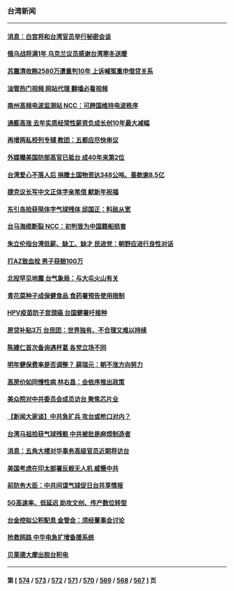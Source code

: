 ### 台湾新闻
---
#### [消息：白宫将和台湾官员举行秘密会谈](../../pages/ncid1349361/n13932768.md?02192045) 
#### [俄乌战将满1年 乌克兰议员感谢台湾寒冬送暖](../../pages/ncid1349361/n13932541.md?02192045) 
#### [苏震清收贿2580万遭重判10年 上诉喊冤重申借贷关系](../../pages/ncid1349361/n13932098.md?02192045) 
#### [油管热门视频 网站代理 翻墙必看视频](http://138.2.39.72:81/youtube.html?epic-marker?02192045)
#### [南州高频电波监测站 NCC：可跨国维持电波秩序](../../pages/ncid1349361/n13932095.md?02192045) 
#### [通膨高涨 去年实质经常性薪资负成长创10年最大减幅](../../pages/ncid1349361/n13932073.md?02192045) 
#### [再增两私校列专辅 教团：五都应尽快审议](../../pages/ncid1349361/n13932094.md?02192045) 
#### [外媒曝美国防部高官已抵台 成40年来第2位](../../pages/ncid1349361/n13932071.md?02192045) 
#### [台湾爱心不落人后 捐赠土国物资达348公吨、善款逾8.5亿](../../pages/ncid1349361/n13932102.md?02192045) 
#### [捷克议长写中文正体字亲笔信 献新年祝福](../../pages/ncid1349361/n13932037.md?02192045) 
#### [东引岛拾获简体字气球残体 邱国正：料敌从宽](../../pages/ncid1349361/n13932036.md?02192045) 
#### [台马海缆断裂 NCC：初判皆为中国籍船损害](../../pages/ncid1349361/n13932040.md?02192045) 
#### [朱立伦指台湾低薪、缺工、缺才 民进党：朝野应进行良性对话](../../pages/ncid1349361/n13932044.md?02192045) 
#### [打AZ致血栓 男子获赔100万](../../pages/ncid1349361/n13932017.md?02192045) 
#### [北投罕见地震 台气象局：与大屯火山有关](../../pages/ncid1349361/n13932019.md?02192045) 
#### [青花菜种子成保健食品 食药署预告使用限制](../../pages/ncid1349361/n13932020.md?02192045) 
#### [HPV疫苗防子宫颈癌  台国健署吁接种](../../pages/ncid1349361/n13932021.md?02192045) 
#### [房贷补贴3万 台民团：世界独有、不合理又难以持续](../../pages/ncid1349361/n13931979.md?02192045) 
#### [陈建仁首次备询遇杯葛 各党立场不同](../../pages/ncid1349361/n13931946.md?02192045) 
#### [明年健保费率是否调整？ 薛瑞元：朝不涨方向努力](../../pages/ncid1349361/n13931948.md?02192045) 
#### [高房价如同慢性病 林右昌：会依序推出政策](../../pages/ncid1349361/n13931950.md?02192045) 
#### [美众院对中共委员会成员访台 聚焦芯片业](../../pages/ncid1349361/n13932185.md?02192045) 
#### [【新闻大家谈】中共急扩兵 攻台或枪口对内？](../../pages/ncid1349361/n13931713.md?02192045) 
#### [台湾马祖拾获气球残骸 中共被批是麻烦制造者](../../pages/ncid1349361/n13931675.md?02192045) 
#### [消息：五角大楼对华事务高级官员近期将访台](../../pages/ncid1349361/n13931512.md?02192045) 
#### [美国考虑在印太部署反舰无人机 威慑中共](../../pages/ncid1349361/n13931458.md?02192045) 
#### [前防务大臣：中共间谍气球促日台共享情报](../../pages/ncid1349361/n13931413.md?02192045) 
#### [5G高速率、低延迟 助攻文创、传产数位转型](../../pages/ncid1349361/n13931330.md?02192045) 
#### [台金控拟公积配息 金管会：须经董事会讨论](../../pages/ncid1349361/n13931273.md?02192045) 
#### [抢救网路 中华电急扩增备援系统](../../pages/ncid1349361/n13931280.md?02192045) 
#### [贝莱德大摩出脱台积电](../../pages/ncid1349361/n13931276.md?02192045) 

---
#### 第 [ [574](./574.md?02192045) / [573](./573.md?02192045) / [572](./572.md?02192045) / [571](./571.md?02192045) / [570](./570.md?02192045) / [569](./569.md?02192045) / [568](./568.md?02192045) / [567](./567.md?02192045) ] 页
